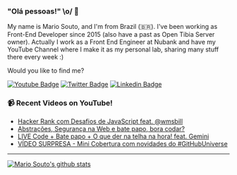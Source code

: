 ### "Olá pessoas!" \o/ 👋

My name is Mario Souto, and I'm from Brazil (🇧🇷). I've been working as Front-End Developer since 2015 (also have a past as Open Tibia Server owner). Actually I work as a Front End Engineer at Nubank and have my YouTube Channel where I make it as my personal lab, sharing many stuff there every week :)

Would you like to find me?

[![Youtube Badge](https://img.shields.io/badge/-Youtube-FF0000?style=flat-square&labelColor=FF0000&logo=youtube&logoColor=white&link=https://youtube.com/c/DevSoutinho)](https://youtube.com/c/DevSoutinho)
[![Twitter Badge](https://img.shields.io/badge/-Twitter-1ca0f1?style=flat-square&labelColor=1ca0f1&logo=twitter&logoColor=white&link=https://twitter.com/omariosouto)](https://twitter.com/omariosouto)
[![Linkedin Badge](https://img.shields.io/badge/-LinkedIn-blue?style=flat-square&logo=Linkedin&logoColor=white&link=https://www.linkedin.com/in/omariosouto)](https://www.linkedin.com/in/omariosouto)

### 📹 Recent Videos on YouTube!

<!-- YOUTUBE:START -->
- [Hacker Rank com Desafios de JavaScript feat. @wmsbill](https://www.youtube.com/watch?v=_KqiVCQZ3Ak)
- [Abstrações, Segurança na Web e bate papo, bora codar?](https://www.youtube.com/watch?v=GcigBNiQC38)
- [LIVE Code + Bate papo + O que der na telha na hora! feat. Gemini](https://www.youtube.com/watch?v=H-XED5SLJTM)
- [VÍDEO SURPRESA - Mini Cobertura com novidades do #GitHubUniverse](https://www.youtube.com/watch?v=9BHRdXV4Elo)
<!-- YOUTUBE:END -->

____


[![Mario Souto's github stats](https://github-readme-stats.vercel.app/api?username=omariosouto&theme=dark&show_icons=true&count_private=true)](https://github.com/omariosouto)
